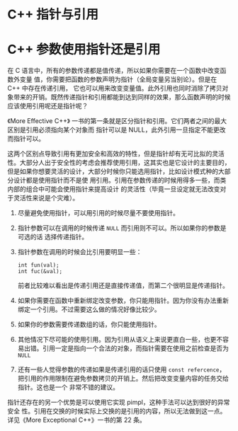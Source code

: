 # C++ 指针与引用

# C++ 参数使用指针还是引用

在 C 语言中，所有的参数传递都是值传递，所以如果你需要在一个函数中改变函数外变量 值，你需要把函数的参数声明为指针（全局变量另当别论）。但是在 C++ 中存在传递引用， 它也可以用来改变变量值。此外引用也同时消除了拷贝对象带来的开销。既然传递指针和引用都能到达到同样的效果，那么函数声明的时候应该使用引用呢还是指针呢？

《More Effective C++》 一书的第一条就是区分指针和引用。它们两者之间的最大区别是引用必须指向某个对象而 指针可以是 NULL，此外引用一旦指定不能更改而指针可以。

这两个区别点导致引用有更加安全和高效的特性，但是指针却有无可比拟的灵活性。大部分人出于安全性的考虑会推荐使用引用，这其实也是它设计的主要目的，但是如果你想要灵活的设计，大部分时候你只能选用指针，比如设计模式种的大部分设计都是使用指针而不是使 用引用。引用在参数传递的时候用得多一些，而类内部的组合中可能会使用指针来提高设计 的灵活性（毕竟一旦设定就无法改变对于灵活性来说是个灾难）。

1. 尽量避免使用指针，可以用引用的时候尽量不要使用指针。
2. 指针参数可以在调用的时候传递 `NULL` 而引用则不可以。所以如果你的参数是可选的话 选择传递指针。
3. 指针参数在调用的时候会比引用要明显一些：

   ```
   int fun(val);
   int fuc(&val);
   ```

   前者比较难以看出是传递引用还是直接传递值，而第二个很明显是传递指针。

4. 如果你需要在函数中重新绑定改变参数，你只能用指针。因为你没有办法重新绑定一个引用。不过需要这么做的情况好像比较少。
5. 如果你的参数需要传递数组的话，你只能使用指针。
6. 其他情况下尽可能的使用引用。因为引用从语义上来说更直白一些，也更不容易出错。引用一定是指向一个合法的对象，而指针需要在使用之前检查是否为 `NULL`
7. 还有一些人觉得参数的传递如果是传递引用的话只使用 `const refercence`，把引用的作用限制在避免参数拷贝的开销上。然后把改变变量内容的任务交给指针。这也是一个 非常不错的建议。

指针还存在的另一个优势是可以使用它实现 pimpl，这种手法可以达到很好的异常安全 性。引用在交换的时候实际上交换的是引用的内容，所以无法做到这一点。详见《More Exceptional C++》一书的第 22 条。
